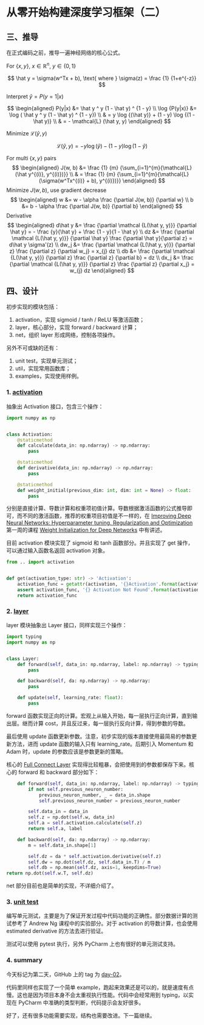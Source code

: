 # 从零开始构建深度学习框架（二）

## 三、推导

在正式编码之前，推导一遍神经网络的核心公式。

For $\{x, y\}$, $x \in \mathbb{R}^n$, $y \in \{0, 1\}$

$$
\hat y = \sigma(w^Tx + b), \text{ where } \sigma(z) = \frac {1} {1+e^{-z}}
$$

Interpret $\hat{y}=P(y=1|x)$

$$
\begin{aligned}
P(y|x) &= \hat y ^ y (1 - \hat y) ^ {1 - y} \\
\log {P(y|x)} &= \log ( \hat y ^ y (1 - \hat y) ^ {1 - y}) \\
& = y \log {(\hat y)} + (1 - y) \log {(1 - \hat y)} \\
& = - \mathcal{L} (\hat y, y)
\end{aligned}
$$

Minimize $\mathcal{L} (\hat y, y)$

$$
\mathcal{L} (\hat y, y) = - y \log {(\hat y)} - (1 - y) \log {(1 - \hat y)}
$$

For multi $\{x, y\}$ pairs
$$
\begin{aligned}
J(w, b) &= \frac {1} {m} {\sum_{i=1}^{m}{\mathcal{L}(\hat y^{(i)}, y^{(i)})}} \\
& = \frac {1} {m} {\sum_{i=1}^{m}{\mathcal{L}(\sigma(w^Tx^{(i)} + b), y^{(i)})}}
\end{aligned}
$$
Minimize $J(w, b)$, use gradient decrease
$$
\begin{aligned}
w &= w - \alpha \frac {\partial J(w, b)} {\partial w} \\
b &= b -  \alpha \frac {\partial J(w, b)} {\partial b}
\end{aligned}
$$
Derivative
$$
\begin{aligned}
d\hat y &= \frac {\partial \mathcal {L(\hat y, y)}} {\partial \hat y} = - \frac {y}{\hat y} + \frac {1 - y}{1 - \hat y} \\
dz &= \frac {\partial \mathcal {L(\hat y, y)}} {\partial \hat y} \frac {\partial \hat y}{\partial z} = d\hat y \sigma'(z) \\
dw_j &= \frac {\partial \mathcal {L(\hat y, y)}} {\partial z} \frac {\partial z} {\partial w_j} = x_{j} dz \\
db &=  \frac {\partial \mathcal {L(\hat y, y)}} {\partial z} \frac {\partial z} {\partial b} = dz \\
dx_j &= \frac {\partial \mathcal {L(\hat y, y)}} {\partial z} \frac {\partial z} {\partial x_j} = w_{j} dz
\end{aligned}
$$

## 四、设计

初步实现的模块包括：

1. activation，实现 sigmoid / tanh / ReLU 等激活函数；
2. layer，核心部分，实现 forward / backward 计算；
3. net，组织 layer 形成网络，控制各项操作。

另外不可或缺的还有：

1. unit test，实现单元测试；
2. util，实现常用函数库；
3. examples，实现使用样例。

### 1. [activation](https://github.com/SF-Zhou/TinyDNN/tree/day-02/tiny_dnn/activation)

抽象出 Activation 接口，包含三个操作：

```python
import numpy as np


class Activation:
    @staticmethod
    def calculate(data_in: np.ndarray) -> np.ndarray:
        pass

    @staticmethod
    def derivative(data_in: np.ndarray) -> np.ndarray:
        pass

    @staticmethod
    def weight_initial(previous_dim: int, dim: int = None) -> float:
        pass
```

分别是直接计算、导数计算和权重项初值计算。导数根据激活函数的公式推导即可，而不同的激活函数，推荐的权重项目初值是不一样的，在 [Improving Deep Neural Networks: Hyperparameter tuning, Regularization and Optimization](https://www.coursera.org/learn/deep-neural-network/home) 第一周的课程 [Weight Initialization for Deep Networks](https://www.coursera.org/learn/deep-neural-network/lecture/RwqYe/weight-initialization-for-deep-networks) 中有讲述。

目前 activation 模块实现了 sigmoid 和 tanh 函数部分。并且实现了 get 操作，可以通过输入函数名返回 activation 对象。

```python
from .. import activation


def get(activation_type: str) -> 'Activation':
    activation_func = getattr(activation, '{}Activation'.format(activation_type.capitalize()), None)
    assert activation_func, '{} Activation Not Found'.format(activation_type.capitalize())
    return activation_func
```

### 2. [layer](https://github.com/SF-Zhou/TinyDNN/tree/day-02/tiny_dnn/layer)

layer 模块抽象出 Layer 接口，同样实现三个操作：

```python
import typing
import numpy as np


class Layer:
    def forward(self, data_in: np.ndarray, label: np.ndarray) -> typing.Tuple[np.ndarray, np.ndarray]:
        pass

    def backward(self, da: np.ndarray) -> np.ndarray:
        pass

    def update(self, learning_rate: float):
        pass
```

forward 函数实现正向的计算。宏观上从输入开始，每一层执行正向计算，直到输出层。继而计算 cost，并且反过来，每一层执行反向计算，得到参数的导数。

最后使用 update 函数更新参数。注意，初步实现的版本直接使用最简易的参数更新方法，进而 update 函数的输入只有 learning_rate。后期引入 Momentum 和 Adam 时，update 的参数应该是参数更新的策略。

核心的 [Full Connect Layer](https://github.com/SF-Zhou/TinyDNN/blob/day-02/tiny_dnn/layer/full_connect_layer.py) 实现得比较粗暴，会把使用到的参数都保存下来。核心的 forward 和 backward 部分如下：

```python
    def forward(self, data_in: np.ndarray, label: np.ndarray) -> typing.Tuple[np.ndarray, np.ndarray]:
        if not self.previous_neuron_number:
            previous_neuron_number, _ = data_in.shape
            self.previous_neuron_number = previous_neuron_number

        self.data_in = data_in
        self.z = np.dot(self.w, data_in)
        self.a = self.activation.calculate(self.z)
        return self.a, label

    def backward(self, da: np.ndarray) -> np.ndarray:
        m = self.data_in.shape[1]

        self.dz = da * self.activation.derivative(self.z)
        self.dw = np.dot(self.dz, self.data_in.T) / m
        self.db = np.mean(self.dz, axis=1, keepdims=True)
return np.dot(self.w.T, self.dz)
```

net 部分目前也是简单的实现，不详细介绍了。

### 3. [unit test](https://github.com/SF-Zhou/TinyDNN/tree/day-02/tests)

编写单元测试，主要是为了保证开发过程中代码功能的正确性。部分数据计算的测试参考了 Andrew Ng 课程中的实验部分。对于 activation 的导数计算，也会使用 estimated derivative 的方法去进行验证。

测试可以使用 pytest 执行，另外 PyCharm 上也有很好的单元测试支持。

### 4. summary

今天标记为第二天，GitHub 上的 tag 为 [day-02](https://github.com/SF-Zhou/TinyDNN/tree/day-02/)。

代码里同样也实现了一个简单 example，跑起来效果还是可以的，就是速度有点慢。这也是因为项目本身不会太重视执行性能。代码中会经常用到 typing，以实现在 PyCharm 中准确的类型判断，代码提示会友好很多。

好了，还有很多功能需要实现，结构也需要改进。下一篇继续。

